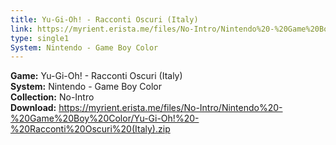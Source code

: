 ```yaml
---
title: Yu-Gi-Oh! - Racconti Oscuri (Italy)
link: https://myrient.erista.me/files/No-Intro/Nintendo%20-%20Game%20Boy%20Color/Yu-Gi-Oh!%20-%20Racconti%20Oscuri%20(Italy).zip
type: single1
System: Nintendo - Game Boy Color
---
```

<b>Game:</b> Yu-Gi-Oh! - Racconti Oscuri (Italy)<br>
<b>System:</b> Nintendo - Game Boy Color<br>
<b>Collection:</b> No-Intro<br>
<b>Download:</b> https://myrient.erista.me/files/No-Intro/Nintendo%20-%20Game%20Boy%20Color/Yu-Gi-Oh!%20-%20Racconti%20Oscuri%20(Italy).zip